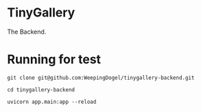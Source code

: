 # TinyGallery

The Backend.


# Running for test

```commandline
git clone git@github.com:WeepingDogel/tinygallery-backend.git
```
```commandline
cd tinygallery-backend
```
```commandline
uvicorn app.main:app --reload
```